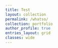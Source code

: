 ```yaml
---
title: Test
layout: collection
permalink: /whatso/
collection: portfolio
author_profile: true
entries_layout: grid
classes: wide
---
```


